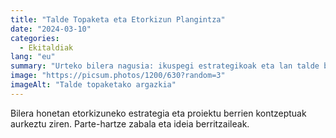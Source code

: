 ```yaml
---
title: "Talde Topaketa eta Etorkizun Plangintza"
date: "2024-03-10"
categories:
  - Ekitaldiak
lang: "eu"
summary: "Urteko bilera nagusia: ikuspegi estrategikoak eta lan talde berriak."
image: "https://picsum.photos/1200/630?random=3"
imageAlt: "Talde topaketako argazkia"
---
```


Bilera honetan etorkizuneko estrategia eta proiektu berrien kontzeptuak aurkeztu ziren. Parte-hartze zabala eta ideia berritzaileak.
